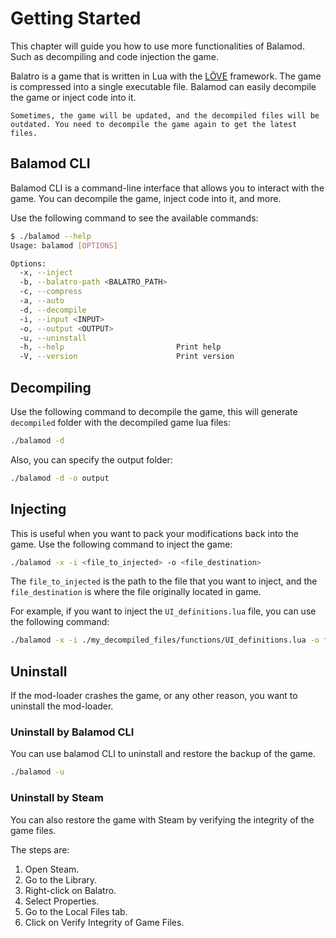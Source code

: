 # Getting Started

This chapter will guide you how to use more functionalities of Balamod. Such as decompiling and code injection the game.

Balatro is a game that is written in Lua with the [LÖVE](https://love2d.org/) framework. The game is compressed into a single executable file. Balamod can easily decompile the game or inject code into it.

~~~admonish note
Sometimes, the game will be updated, and the decompiled files will be outdated. You need to decompile the game again to get the latest files.
~~~

## Balamod CLI

Balamod CLI is a command-line interface that allows you to interact with the game. You can decompile the game, inject code into it, and more.

Use the following command to see the available commands:

```bash
$ ./balamod --help
Usage: balamod [OPTIONS]

Options:
  -x, --inject
  -b, --balatro-path <BALATRO_PATH>
  -c, --compress
  -a, --auto
  -d, --decompile
  -i, --input <INPUT>
  -o, --output <OUTPUT>
  -u, --uninstall
  -h, --help                         Print help
  -V, --version                      Print version
```

## Decompiling

Use the following command to decompile the game, this will generate `decompiled` folder with the decompiled game lua files:

```bash
./balamod -d
```

Also, you can specify the output folder:

```bash
./balamod -d -o output
```

## Injecting

This is useful when you want to pack your modifications back into the game. Use the following command to inject the game:

```bash
./balamod -x -i <file_to_injected> -o <file_destination>
```

The `file_to_injected` is the path to the file that you want to inject, and the `file_destination` is where the file originally located in game.

For example, if you want to inject the `UI_definitions.lua` file, you can use the following command:

```bash
./balamod -x -i ./my_decompiled_files/functions/UI_definitions.lua -o functions/UI_definitions.lua
```

## Uninstall

If the mod-loader crashes the game, or any other reason, you want to uninstall the mod-loader.

### Uninstall by Balamod CLI

You can use balamod CLI to uninstall and restore the backup of the game.

```bash
./balamod -u
```

### Uninstall by Steam

You can also restore the game with Steam by verifying the integrity of the game files.

The steps are:

1. Open Steam.
2. Go to the Library.
3. Right-click on Balatro.
4. Select Properties.
5. Go to the Local Files tab.
6. Click on Verify Integrity of Game Files.
